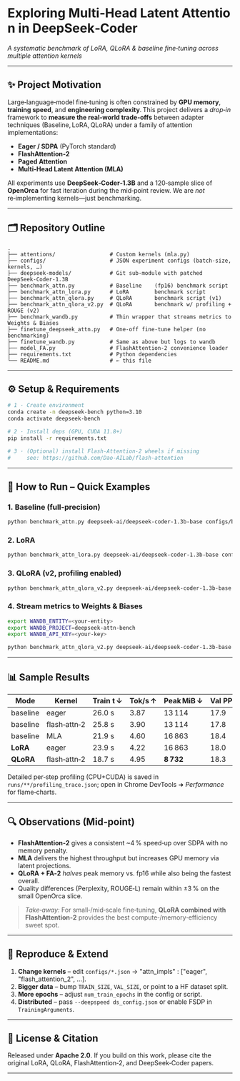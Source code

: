 # Exploring Multi‑Head Latent Attention in DeepSeek‑Coder
*A systematic benchmark of LoRA, QLoRA & baseline fine‑tuning across multiple attention kernels*

---

## ✨ Project Motivation
Large‑language‑model fine‑tuning is often constrained by **GPU memory**, **training speed**, and **engineering complexity**. This project delivers a *drop‑in* framework to **measure the real‑world trade‑offs** between adapter techniques (Baseline, LoRA, QLoRA) under a family of attention implementations:

* **Eager / SDPA** (PyTorch standard)
* **FlashAttention‑2**
* **Paged Attention**
* **Multi‑Head Latent Attention (MLA)**

All experiments use **DeepSeek‑Coder‑1.3B** and a 120‑sample slice of **OpenOrca** for fast iteration during the mid‑point review. We are *not* re‑implementing kernels—just benchmarking.

---

## 🗂 Repository Outline
```text
.
├── attentions/                 # Custom kernels (mla.py)
├── configs/                    # JSON experiment configs (batch‑size, kernels, …)
├── deepseek‑models/            # Git sub‑module with patched DeepSeek‑Coder‑1.3B
├── benchmark_attn.py           # Baseline    (fp16) benchmark script
├── benchmark_attn_lora.py      # LoRA        benchmark script
├── benchmark_attn_qlora.py     # QLoRA       benchmark script (v1)
├── benchmark_attn_qlora_v2.py  # QLoRA       benchmark w/ profiling + ROUGE (v2)
├── benchmark_wandb.py          # Thin wrapper that streams metrics to Weights & Biases
├── finetune_deepseek_attn.py   # One‑off fine‑tune helper (no benchmarking)
├── finetune_wandb.py           # Same as above but logs to wandb
├── model_FA.py                 # FlashAttention‑2 convenience loader
├── requirements.txt            # Python dependencies
└── README.md                   # ← this file
```

---

## ⚙️ Setup & Requirements
```bash
# 1 · Create environment
conda create -n deepseek-bench python=3.10
conda activate deepseek-bench

# 2 · Install deps (GPU, CUDA 11.8+)
pip install -r requirements.txt

# 3 · (Optional) install Flash‑Attention‑2 wheels if missing
#     see: https://github.com/Dao-AILab/flash-attention
```

---

## 🚀 How to Run – Quick Examples
### 1. Baseline (full‑precision)
```bash
python benchmark_attn.py deepseek-ai/deepseek-coder-1.3b-base configs/baseline.json runs/baseline
```

### 2. LoRA
```bash
python benchmark_attn_lora.py deepseek-ai/deepseek-coder-1.3b-base configs/comparison.json runs/lora
```

### 3. QLoRA (v2, profiling enabled)
```bash
python benchmark_attn_qlora_v2.py deepseek-ai/deepseek-coder-1.3b-base configs/comparison.json runs/qlora_v2
```

### 4. Stream metrics to Weights & Biases
```bash
export WANDB_ENTITY=<your‑entity>
export WANDB_PROJECT=deepseek-attn-bench
export WANDB_API_KEY=<your‑key>

python benchmark_attn_qlora_v2.py deepseek-ai/deepseek-coder-1.3b-base configs/comparison.json runs/bench
```

---

## 📊 Sample Results
| Mode      | Kernel            | Train t ↓ | Tok/s ↑ | Peak MiB ↓ | Val PPL ↓ |
|-----------|-------------------|-----------|---------|------------|-----------|
| baseline  | eager             | 26.0 s    | 3.87    | 13 114     | 17.9      |
| baseline  | flash‑attn‑2      | 25.8 s    | 3.90    | 13 114     | 17.8      |
| baseline  | MLA               | 21.9 s    | 4.60    | 16 863     | 18.4      |
| **LoRA**  | eager             | 23.9 s    | 4.22    | 16 863     | 18.0      |
| **QLoRA** | flash‑attn‑2      | 18.7 s    | 4.95    | **8 732**  | 18.3      |

Detailed per‑step profiling (CPU+CUDA) is saved in `runs/**/profiling_trace.json`; open in Chrome DevTools ➜ *Performance* for flame‑charts.

---

## 🔍 Observations (Mid‑point)
* **FlashAttention‑2** gives a consistent ~4 % speed‑up over SDPA with no memory penalty.
* **MLA** delivers the highest throughput but increases GPU memory via latent projections.
* **QLoRA + FA‑2** *halves* peak memory vs. fp16 while also being the fastest overall.
* Quality differences (Perplexity, ROUGE‑L) remain within ±3 % on the small OpenOrca slice.

> *Take‑away:* For small‑/mid‑scale fine‑tuning, **QLoRA combined with FlashAttention‑2** provides the best compute‑/memory‑efficiency sweet spot.

---

## 🔄 Reproduce & Extend
1. **Change kernels** – edit `configs/*.json` → "attn_impls" : ["eager", "flash_attention_2", …].
2. **Bigger data**    – bump `TRAIN_SIZE`, `VAL_SIZE`, or point to a HF dataset split.
3. **More epochs**    – adjust `num_train_epochs` in the config or script.
4. **Distributed**    – pass `--deepspeed ds_config.json` or enable FSDP in `TrainingArguments`.

---

## 📄 License & Citation
Released under **Apache 2.0**. If you build on this work, please cite the original LoRA, QLoRA, FlashAttention‑2, and DeepSeek‑Coder papers.

---
